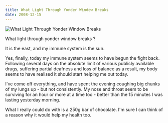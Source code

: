 ```yaml
---
title: What Light Through Yonder Window Breaks
date: 2008-12-15
---
```


![What Light Through Yonder Window Breaks](https://source.unsplash.com/cckf4TsHAuw/1600x900)

What light through yonder window breaks ?

It is the east, and my immune system is the sun.

Yes, finally, today my immune system seems to have begun the fight back. Following several days on the absolute limit of various publicly available drugs, suffering partial deafness and loss of balance as a result, my body seems to have realised it should start helping me out today.

I've come off everything, and have spent the evening coughing big chunks of my lungs up - but not consistently. My nose and throat seem to be surviving for an hour or more at a time too - better than the 15 minutes I was lasting yesterday morning.

What I really could do with is a 250g bar of chocolate. I'm sure I can think of a reason why it would help my health too.